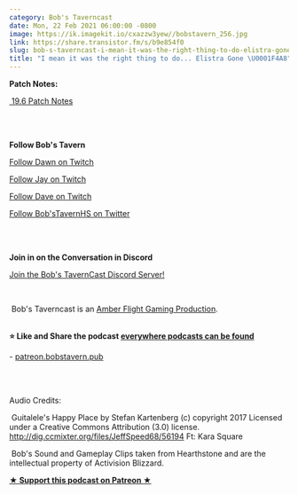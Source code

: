 ```yaml
---
category: Bob's Taverncast
date: Mon, 22 Feb 2021 06:00:00 -0800
image: https://ik.imagekit.io/cxazzw3yew//bobstavern_256.jpg
link: https://share.transistor.fm/s/b9e854f0
slug: bob-s-taverncast-i-mean-it-was-the-right-thing-to-do-elistra-gone
title: "I mean it was the right thing to do... Elistra Gone \U0001F4A8"
---
```


<p><strong>Patch Notes:</strong></p><p><a href="https://playhearthstone.com/en-us/news/23624689/19-6-patch-notes"> 19.6 Patch Notes</a></p><p><br /></p><p><br /><strong>Follow Bob's Tavern</strong></p><p><a href="https://twitch.tv/dragonriderdk">Follow Dawn on Twitch</a></p><p><a href="https://twitch.tv/kjaymiller">Follow Jay on Twitch</a></p><p><a href="https://twitch.tv/doctorfeesh">Follow Dave on Twitch</a></p><p><a href="https://twitter.com/bobstavernhs">Follow Bob'sTavernHS on Twitter</a></p><p><br /></p><p><br /><strong>Join in on the Conversation in Discord</strong></p><p><a href="https://discord.gg/c2rFknG">Join the Bob's TavernCast Discord Server!</a></p><p><br /></p><p> Bob's Taverncast is an <a href="https://amberflightgaming.wixsite.com/afgaming">Amber Flight Gaming Production</a>.</p><p><br /><strong>⭐ Like and Share the podcast </strong><a href="http://bobstavern.pub/subscribe"><strong>everywhere podcasts can be found</strong></a></p><p>- <a href="http://patreon.bobstavern.pub/">patreon.bobstavern.pub</a></p><p><br /></p><p><br />Audio Credits:</p><p> Guitalele's Happy Place by Stefan Kartenberg (c) copyright 2017 Licensed under a Creative Commons Attribution (3.0) license. <a href="http://dig.ccmixter.org/files/JeffSpeed68/56194">http://dig.ccmixter.org/files/JeffSpeed68/56194</a> Ft: Kara Square</p><p> Bob's Sound and Gameplay Clips taken from Hearthstone and are the intellectual property of Activision Blizzard.</p><p><strong><a href="http://patreon.bobstavern.pub" rel="payment" title="★ Support this podcast on Patreon ★">★ Support this podcast on Patreon ★</a></strong></p>